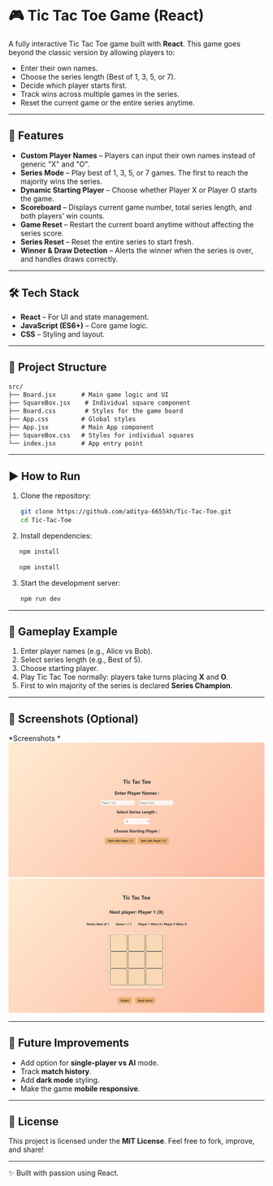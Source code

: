 # 🎮 Tic Tac Toe Game (React)

A fully interactive Tic Tac Toe game built with **React**.
This game goes beyond the classic version by allowing players to:

* Enter their own names.
* Choose the series length (Best of 1, 3, 5, or 7).
* Decide which player starts first.
* Track wins across multiple games in the series.
* Reset the current game or the entire series anytime.

---

## 🚀 Features

* **Custom Player Names** – Players can input their own names instead of generic "X" and "O".
* **Series Mode** – Play best of 1, 3, 5, or 7 games. The first to reach the majority wins the series.
* **Dynamic Starting Player** – Choose whether Player X or Player O starts the game.
* **Scoreboard** – Displays current game number, total series length, and both players’ win counts.
* **Game Reset** – Restart the current board anytime without affecting the series score.
* **Series Reset** – Reset the entire series to start fresh.
* **Winner & Draw Detection** – Alerts the winner when the series is over, and handles draws correctly.

---

## 🛠️ Tech Stack

* **React** – For UI and state management.
* **JavaScript (ES6+)** – Core game logic.
* **CSS** – Styling and layout.

---

## 📂 Project Structure

```
src/
├── Board.jsx       # Main game logic and UI
├── SquareBox.jsx    # Individual square component
├── Board.css        # Styles for the game board
├── App.css         # Global styles
├── App.jsx         # Main App component
├── SquareBox.css   # Styles for individual squares
└── index.jsx       # App entry point
```

---

## ▶️ How to Run

1. Clone the repository:

   ```bash
   git clone https://github.com/aditya-6655kh/Tic-Tac-Toe.git
   cd Tic-Tac-Toe
   ```

2. Install dependencies:

```bash
   npm install
   ```
```bash
   npm install
   ```

3. Start the development server:

   ```bash
   npm run dev
   ```

---

## 🎯 Gameplay Example

1. Enter player names (e.g., Alice vs Bob).
2. Select series length (e.g., Best of 5).
3. Choose starting player.
4. Play Tic Tac Toe normally: players take turns placing **X** and **O**.
5. First to win majority of the series is declared **Series Champion**.

---

## 📸 Screenshots (Optional)

*Screenshots *
![Entry Point](./public/tic-tac-toe.png)
![Gameplay](./public/tic-tac-toe-2.png)

---

## 🔮 Future Improvements

* Add option for **single-player vs AI** mode.
* Track **match history**.
* Add **dark mode** styling.
* Make the game **mobile responsive**.

---

## 📜 License

This project is licensed under the **MIT License**.
Feel free to fork, improve, and share!

---

✨ Built with passion using React.
